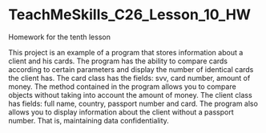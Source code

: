 # TeachMeSkills_C26_Lesson_10_HW
Homework for the tenth lesson

This project is an example of a program that stores information about a client and his cards. The program has the ability to compare cards according to certain parameters and display the number of identical cards the client has. The card class has the fields: svv, card number, amount of money. The method contained in the program allows you to compare objects without taking into account the amount of money. The client class has fields: full name, country, passport number and card. The program also allows you to display information about the client without a passport number. That is, maintaining data confidentiality.
